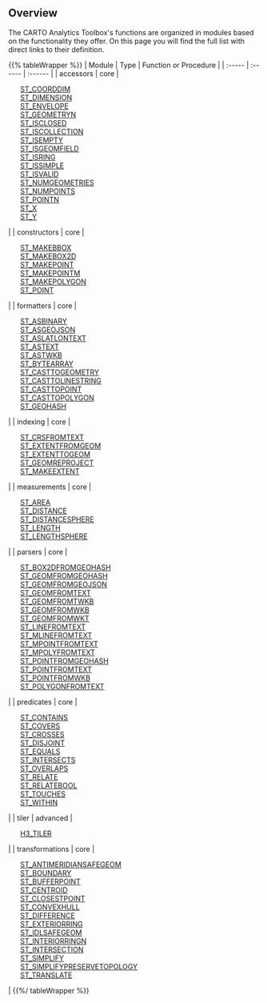 ## Overview

The CARTO Analytics Toolbox's functions are organized in modules based on the functionality they offer. On this page you will find the full list with direct links to their definition.

{{% tableWrapper %}}
| Module | Type | Function or Procedure |
| :----- | :------ | :------ |
| accessors | core |<ul style="list-style:none"><li><a href="../accessors/#st_coorddim">ST_COORDDIM</a></li><li><a href="../accessors/#st_dimension">ST_DIMENSION</a></li><li><a href="../accessors/#st_envelope">ST_ENVELOPE</a></li><li><a href="../accessors/#st_geometryn">ST_GEOMETRYN</a></li><li><a href="../accessors/#st_isclosed">ST_ISCLOSED</a></li><li><a href="../accessors/#st_iscollection">ST_ISCOLLECTION</a></li><li><a href="../accessors/#st_isempty">ST_ISEMPTY</a></li><li><a href="../accessors/#st_isgeomfield">ST_ISGEOMFIELD</a></li><li><a href="../accessors/#st_isring">ST_ISRING</a></li><li><a href="../accessors/#st_issimple">ST_ISSIMPLE</a></li><li><a href="../accessors/#st_isvalid">ST_ISVALID</a></li><li><a href="../accessors/#st_numgeometries">ST_NUMGEOMETRIES</a></li><li><a href="../accessors/#st_numpoints">ST_NUMPOINTS</a></li><li><a href="../accessors/#st_pointn">ST_POINTN</a></li><li><a href="../accessors/#st_x">ST_X</a></li><li><a href="../accessors/#st_y">ST_Y</a></li></ul>|
| constructors | core |<ul style="list-style:none"><li><a href="../constructors/#st_makebbox">ST_MAKEBBOX</a></li><li><a href="../constructors/#st_makebox2d">ST_MAKEBOX2D</a></li><li><a href="../constructors/#st_makepoint">ST_MAKEPOINT</a></li><li><a href="../constructors/#st_makepointm">ST_MAKEPOINTM</a></li><li><a href="../constructors/#st_makepolygon">ST_MAKEPOLYGON</a></li><li><a href="../constructors/#st_point">ST_POINT</a></li></ul>|
| formatters | core |<ul style="list-style:none"><li><a href="../formatters/#st_asbinary">ST_ASBINARY</a></li><li><a href="../formatters/#st_asgeojson">ST_ASGEOJSON</a></li><li><a href="../formatters/#st_aslatlontext">ST_ASLATLONTEXT</a></li><li><a href="../formatters/#st_astext">ST_ASTEXT</a></li><li><a href="../formatters/#st_astwkb">ST_ASTWKB</a></li><li><a href="../formatters/#st_bytearray">ST_BYTEARRAY</a></li><li><a href="../formatters/#st_casttogeometry">ST_CASTTOGEOMETRY</a></li><li><a href="../formatters/#st_casttolinestring">ST_CASTTOLINESTRING</a></li><li><a href="../formatters/#st_casttopoint">ST_CASTTOPOINT</a></li><li><a href="../formatters/#st_casttopolygon">ST_CASTTOPOLYGON</a></li><li><a href="../formatters/#st_geohash">ST_GEOHASH</a></li></ul>|
| indexing | core |<ul style="list-style:none"><li><a href="../indexing/#st_crsfromtext">ST_CRSFROMTEXT</a></li><li><a href="../indexing/#st_extentfromgeom">ST_EXTENTFROMGEOM</a></li><li><a href="../indexing/#st_extenttogeom">ST_EXTENTTOGEOM</a></li><li><a href="../indexing/#st_geomreproject">ST_GEOMREPROJECT</a></li><li><a href="../indexing/#st_makeextent">ST_MAKEEXTENT</a></li></ul>|
| measurements | core |<ul style="list-style:none"><li><a href="../measurements/#st_area">ST_AREA</a></li><li><a href="../measurements/#st_distance">ST_DISTANCE</a></li><li><a href="../measurements/#st_distancesphere">ST_DISTANCESPHERE</a></li><li><a href="../measurements/#st_length">ST_LENGTH</a></li><li><a href="../measurements/#st_lengthsphere">ST_LENGTHSPHERE</a></li></ul>|
| parsers | core |<ul style="list-style:none"><li><a href="../parsers/#st_box2dfromgeohash">ST_BOX2DFROMGEOHASH</a></li><li><a href="../parsers/#st_geomfromgeohash">ST_GEOMFROMGEOHASH</a></li><li><a href="../parsers/#st_geomfromgeojson">ST_GEOMFROMGEOJSON</a></li><li><a href="../parsers/#st_geomfromtext">ST_GEOMFROMTEXT</a></li><li><a href="../parsers/#st_geomfromtwkb">ST_GEOMFROMTWKB</a></li><li><a href="../parsers/#st_geomfromwkb">ST_GEOMFROMWKB</a></li><li><a href="../parsers/#st_geomfromwkt">ST_GEOMFROMWKT</a></li><li><a href="../parsers/#st_linefromtext">ST_LINEFROMTEXT</a></li><li><a href="../parsers/#st_mlinefromtext">ST_MLINEFROMTEXT</a></li><li><a href="../parsers/#st_mpointfromtext">ST_MPOINTFROMTEXT</a></li><li><a href="../parsers/#st_mpolyfromtext">ST_MPOLYFROMTEXT</a></li><li><a href="../parsers/#st_pointfromgeohash">ST_POINTFROMGEOHASH</a></li><li><a href="../parsers/#st_pointfromtext">ST_POINTFROMTEXT</a></li><li><a href="../parsers/#st_pointfromwkb">ST_POINTFROMWKB</a></li><li><a href="../parsers/#st_polygonfromtext">ST_POLYGONFROMTEXT</a></li></ul>|
| predicates | core |<ul style="list-style:none"><li><a href="../predicates/#st_contains">ST_CONTAINS</a></li><li><a href="../predicates/#st_covers">ST_COVERS</a></li><li><a href="../predicates/#st_crosses">ST_CROSSES</a></li><li><a href="../predicates/#st_disjoint">ST_DISJOINT</a></li><li><a href="../predicates/#st_equals">ST_EQUALS</a></li><li><a href="../predicates/#st_intersects">ST_INTERSECTS</a></li><li><a href="../predicates/#st_overlaps">ST_OVERLAPS</a></li><li><a href="../predicates/#st_relate">ST_RELATE</a></li><li><a href="../predicates/#st_relatebool">ST_RELATEBOOL</a></li><li><a href="../predicates/#st_touches">ST_TOUCHES</a></li><li><a href="../predicates/#st_within">ST_WITHIN</a></li></ul>|
| tiler | advanced |<ul style="list-style:none"><li><a href="../tiler/#h3_tiler">H3_TILER</a></li></ul>|
| transformations | core |<ul style="list-style:none"><li><a href="../transformations/#st_antimeridiansafegeom">ST_ANTIMERIDIANSAFEGEOM</a></li><li><a href="../transformations/#st_boundary">ST_BOUNDARY</a></li><li><a href="../transformations/#st_bufferpoint">ST_BUFFERPOINT</a></li><li><a href="../transformations/#st_centroid">ST_CENTROID</a></li><li><a href="../transformations/#st_closestpoint">ST_CLOSESTPOINT</a></li><li><a href="../transformations/#st_convexhull">ST_CONVEXHULL</a></li><li><a href="../transformations/#st_difference">ST_DIFFERENCE</a></li><li><a href="../transformations/#st_exteriorring">ST_EXTERIORRING</a></li><li><a href="../transformations/#st_idlsafegeom">ST_IDLSAFEGEOM</a></li><li><a href="../transformations/#st_interiorringn">ST_INTERIORRINGN</a></li><li><a href="../transformations/#st_intersection">ST_INTERSECTION</a></li><li><a href="../transformations/#st_simplify">ST_SIMPLIFY</a></li><li><a href="../transformations/#st_simplifypreservetopology">ST_SIMPLIFYPRESERVETOPOLOGY</a></li><li><a href="../transformations/#st_translate">ST_TRANSLATE</a></li></ul>|
{{%/ tableWrapper %}}